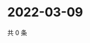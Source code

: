 # 2022-03-09

共 0 条

<!-- BEGIN WEIBO -->
<!-- 最后更新时间 Wed Mar 09 2022 16:11:53 GMT+0800 (China Standard Time) -->

<!-- END WEIBO -->
